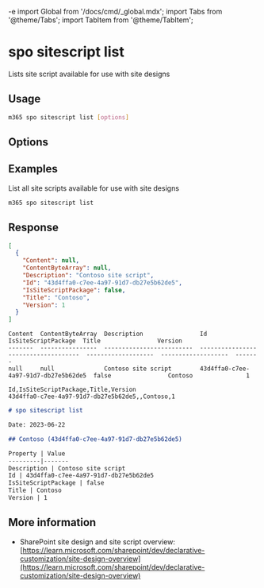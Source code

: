 -e <!-- DISCLAIMER: All secrets, passwords, and sensitive values in this document are examples only and not real credentials. -->
import Global from '/docs/cmd/_global.mdx';
import Tabs from '@theme/Tabs';
import TabItem from '@theme/TabItem';

# spo sitescript list

Lists site script available for use with site designs

## Usage

```sh
m365 spo sitescript list [options]
```

## Options

<Global />

## Examples

List all site scripts available for use with site designs

```sh
m365 spo sitescript list
```

## Response

<Tabs>
  <TabItem value="JSON">

  ```json
  [
    {
      "Content": null,
      "ContentByteArray": null,
      "Description": "Contoso site script",
      "Id": "43d4ffa0-c7ee-4a97-91d7-db27e5b62de5",
      "IsSiteScriptPackage": false,
      "Title": "Contoso",
      "Version": 1
    }
  ]
  ```

  </TabItem>
  <TabItem value="Text">

  ```text
  Content  ContentByteArray  Description                Id                                    IsSiteScriptPackage  Title                Version
  -------  ----------------  -------------------------  ------------------------------------  -------------------  -------------------  -------
  null     null              Contoso site script        43d4ffa0-c7ee-4a97-91d7-db27e5b62de5  false                Contoso               1
  ```

  </TabItem>
  <TabItem value="CSV">

  ```csv
  Id,IsSiteScriptPackage,Title,Version
  43d4ffa0-c7ee-4a97-91d7-db27e5b62de5,,Contoso,1
  ```

  </TabItem>
  <TabItem value="Markdown">

  ```md
  # spo sitescript list

  Date: 2023-06-22

  ## Contoso (43d4ffa0-c7ee-4a97-91d7-db27e5b62de5)

  Property | Value
  ---------|-------
  Description | Contoso site script
  Id | 43d4ffa0-c7ee-4a97-91d7-db27e5b62de5
  IsSiteScriptPackage | false
  Title | Contoso
  Version | 1
  ```

  </TabItem>
</Tabs>

## More information

- SharePoint site design and site script overview: [https://learn.microsoft.com/sharepoint/dev/declarative-customization/site-design-overview](https://learn.microsoft.com/sharepoint/dev/declarative-customization/site-design-overview)
